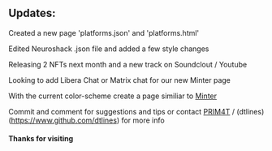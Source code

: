 ## Updates:
 
 Created a new page 'platforms.json' and 'platforms.html'
 
 Edited Neuroshack .json file and added a few style changes
 
 Releasing 2 NFTs next month and a new track on Soundclout / Youtube
 
 Looking to add Libera Chat or Matrix chat for our new Minter page
 
 With the current color-scheme create a page similiar to [Minter](https://prim4t.github.io/neuroshack/Minter/index)
 
 Commit and comment for suggestions and tips or contact [PRIM4T](https://primat.art) / (dtlines)(https://www.github.com/dtlines) for more info
 
 #### Thanks for visiting


